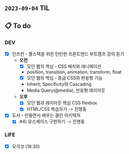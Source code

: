 ## `2023-09-04` TIL

## 📋 To do

### DEV
- [x] 인프런 - 풀스택을 위한 탄탄한 프론트엔드 부트캠프 강의 듣기
  - **오전**
    - [x]  모던 웹의 핵심 - CSS 배치와 애니메이션
      - position, transition, animation, transform, float
    - [x]  모던 웹의 핵심 - 중급 CSS와 반응형 기능
      - Inherit, Specificity와 Cascading
      - Media Query(@media), 반응형 레이아웃
  - **오후**
    - [x]  모던 웹과 레이아웃 핵심 CSS flexbox
    - [x]  HTML/CSS 복습하기 -> 진행중
- [x] 도서 - 만들면서 배우는 클린 아키텍처
  - [x] #4) 유스케이스 구현하기 -> 진행중

### LIFE
- [x] 모각코 (18:30)